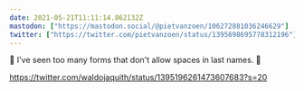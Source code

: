 ```yaml
---
date: 2021-05-21T11:11:14.862132Z
mastodon: ["https://mastodon.social/@pietvanzoen/106272881036246629"]
twitter: ["https://twitter.com/pietvanzoen/status/1395698695778312196"]
---
```

💯 I've seen too many forms that don't allow spaces in last names. 🤦

https://twitter.com/waldojaquith/status/1395196261473607683?s=20
